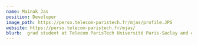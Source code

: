 ```yaml
---
name: Mainak Jas
position: Developer
image_path: https://perso.telecom-paristech.fr/mjas/profile.JPG
website: https://perso.telecom-paristech.fr/mjas/
blurb:  grad student at Telecom ParisTech Université Paris-Saclay and currently specializes in denoising and modeling MEG signals.
---
```

